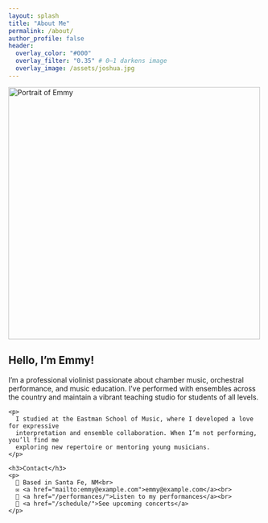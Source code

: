 ```yaml
---
layout: splash
title: "About Me"
permalink: /about/
author_profile: false
header:
  overlay_color: "#000"
  overlay_filter: "0.35" # 0–1 darkens image
  overlay_image: /assets/joshua.jpg
---
```


<div class="about-container">

  <div class="about-portrait">
    <img src="/assets/Juan Quartet-062.JPEG" alt="Portrait of Emmy" width="500"/>
  </div>

  <div class="about-text">
    <h2>Hello, I’m Emmy!</h2>
    <p>
      I’m a professional violinist passionate about chamber music, orchestral performance,
      and music education. I’ve performed with ensembles across the country and maintain
      a vibrant teaching studio for students of all levels.
    </p>

    <p>
      I studied at the Eastman School of Music, where I developed a love for expressive
      interpretation and ensemble collaboration. When I’m not performing, you’ll find me
      exploring new repertoire or mentoring young musicians.
    </p>

    <h3>Contact</h3>
    <p>
      📍 Based in Santa Fe, NM<br>
      ✉️ <a href="mailto:emmy@example.com">emmy@example.com</a><br>
      🎻 <a href="/performances/">Listen to my performances</a><br>
      📅 <a href="/schedule/">See upcoming concerts</a>
    </p>
  </div>

</div>
